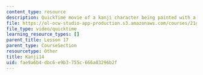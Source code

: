 ```yaml
---
content_type: resource
description: QuickTime movie of a kanji character being painted with a brush.
file: https://ol-ocw-studio-app-production.s3.amazonaws.com/courses/21g-504-japanese-iv-spring-2009/fae9a6b4dbc6e9b3755c666a03296b2f_Kanji14.mov
file_type: video/quicktime
learning_resource_types: []
parent_title: Lesson 17
parent_type: CourseSection
resourcetype: Other
title: Kanji14
uid: fae9a6b4-dbc6-e9b3-755c-666a03296b2f
---
```

